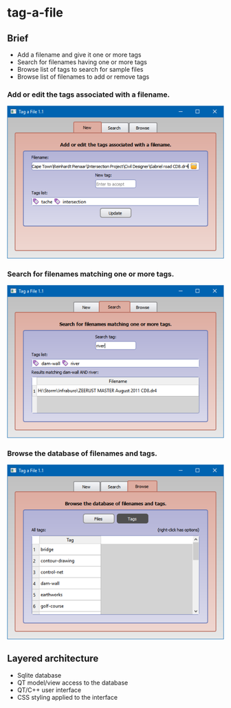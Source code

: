 # tag-a-file

## Brief
* Add a filename and give it one or more tags
* Search for filenames having one or more tags
* Browse list of tags to search for sample files
* Browse list of filenames to add or remove tags

### Add or edit the tags associated with a filename.
![Screenshot](screenshot-page1.png?raw=true "Screenshot page 1")

### Search for filenames matching one or more tags.
![Screenshot](screenshot-page2.png?raw=true "Screenshot page 2")

### Browse the database of filenames and tags.
![Screenshot](screenshot-page3.png?raw=true "Screenshot page 3")

## Layered architecture
* Sqlite database
* QT model/view access to the database
* QT/C++ user interface
* CSS styling applied to the interface
